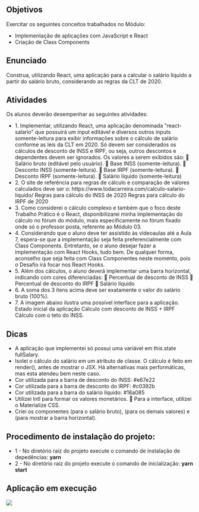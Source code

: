 <h2>Objetivos</h2>
<p>Exercitar os seguintes conceitos trabalhados no Módulo:</p>
<ul>
  <li>Implementação de aplicações com JavaScript e React</li>
  <li>Criação de Class Components</li>
</ul>

<h2>Enunciado</h2>
<p>
  Construa, utilizando React, uma aplicação para a calcular o salário líquido a
  partir do salário bruto, considerando as regras da CLT de 2020.
</p>

<h2>Atividades</h2>
<p>Os alunos deverão desempenhar as seguintes atividades:</p>

<ul>
  <li>
    1. Implementar, utilizando React, uma aplicação denominada "react-salario"
    que possuirá um input editável e diversos outros inputs somente-leitura para
    exibir informações sobre o cálculo de salário conforme as leis da CLT em
    2020. Só devem ser considerados os cálculos de desconto de INSS e IRPF, ou
    seja, outros descontos e dependentes devem ser ignorados. Os valores a serem
    exibidos são:  Salário bruto (editável pelo usuário).  Base INSS
    (somente-leitura).  Desconto INSS (somente-leitura).  Base IRPF
    (somente-leitura).  Desconto IRPF (somente-leitura).  Salário líquido
    (somente-leitura)
  </li>
  <li>
    2. O site de referência para regras de cálculo e comparação de valores
    calculados deve ser o: https://www.todacarreira.com/calculo-salario-liquido/
    Regras para cálculo do INSS de 2020 Regras para cálculo do IRPF de 2020
  </li>
  <li>
    3. Como considerei o cálculo complexo e também que o foco deste Trabalho
    Prático é o React, disponibilizarei minha implementação do cálculo no fórum
    do módulo, mais especificamente no fórum fixado onde só o professor posta,
    referente ao Módulo 03.
  </li>
  <li>
    4. Considerando que o aluno deve ter assistido às videoaulas até a Aula 7,
    espera-se que a implementação seja feita preferencialmente com Class
    Components. Entretanto, se o aluno desejar fazer a implementação com React
    Hooks, tudo bem. De qualquer forma, aconselho que seja feita com Class
    Componentes neste momento, pois o Desafio irá focar nos React Hooks.
  </li>
  <li>
    5. Além dos cálculos, o aluno deverá implementar uma barra horizontal,
    indicando com cores diferenciadas:  Percentual de desconto de INSS 
    Percentual de desconto do IRPF  Salário líquido
  </li>
  <li>
    6. A soma dos 3 itens acima deve ser exatamente o valor do salário bruto
    (100%).
  </li>
  <li>
    7. A imagem abaixo ilustra uma possível interface para a aplicação. Estado
    inicial da aplicação Cálculo com desconto de INSS + IRPF Cálculo com o teto
    do INSS.
  </li>
</ul>

<h2>Dicas</h2>
<ul>
  <li>
    A aplicação que implementei só possui uma variável em this.state fullSalary.
  </li>
  <li>
    Isolei o cálculo do salário em um atributo de classe. O cálculo é feito em
    render(), antes de mostrar o JSX. Há alternativas mais performáticas, mas
    esta atendeu bem neste caso.
  </li>
  <li>Cor utilizada para a barra de desconto do INSS: #e67e22</li>
  <li>Cor utilizada para a barra de desconto do IRPF: #c0392b</li>
  <li>Cor utilizada para a barra do salário líquido: #16a085</li>
  <li>
    Utilizei Intl para formar os valores monetários.  Para a interface,
    utilizei o Materialize CSS.
  </li>
  <li>
    Criei os componentes <InputFullSalary /> (para o salário bruto),
    <InputReadOnly /> (para os demais valores) e <ProgressBarSalary /> (para
    mostrar a barra horizontal).
  </li>
</ul>

<h2>Procedimento de instalação do projeto:</h2>
<ul>
  <li>1 - No diretório raiz do projeto execute o comando de instalação de depedências: <strong>yarn</strong></li>
  <li>2 - No diretório raiz do projeto execute o comando de inicialização: <strong>yarn start</strong></li>
</ul>

<h2>Aplicação em execução</h2>
<img src="https://user-images.githubusercontent.com/31490903/85227949-d2c88d80-b3b6-11ea-980a-79dc346362b9.gif">
